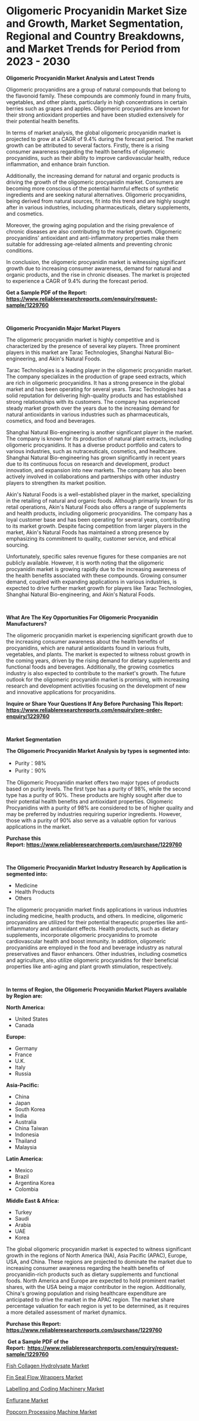 <p><h1>Oligomeric Procyanidin Market Size and Growth, Market Segmentation, Regional and Country Breakdowns, and Market Trends for Period from 2023 -  2030</h1></p><p><strong>Oligomeric Procyanidin Market Analysis and Latest Trends</strong></p>
<p><p>Oligomeric procyanidins are a group of natural compounds that belong to the flavonoid family. These compounds are commonly found in many fruits, vegetables, and other plants, particularly in high concentrations in certain berries such as grapes and apples. Oligomeric procyanidins are known for their strong antioxidant properties and have been studied extensively for their potential health benefits.</p><p>In terms of market analysis, the global oligomeric procyanidin market is projected to grow at a CAGR of 9.4% during the forecast period. The market growth can be attributed to several factors. Firstly, there is a rising consumer awareness regarding the health benefits of oligomeric procyanidins, such as their ability to improve cardiovascular health, reduce inflammation, and enhance brain function.</p><p>Additionally, the increasing demand for natural and organic products is driving the growth of the oligomeric procyanidin market. Consumers are becoming more conscious of the potential harmful effects of synthetic ingredients and are seeking natural alternatives. Oligomeric procyanidins, being derived from natural sources, fit into this trend and are highly sought after in various industries, including pharmaceuticals, dietary supplements, and cosmetics.</p><p>Moreover, the growing aging population and the rising prevalence of chronic diseases are also contributing to the market growth. Oligomeric procyanidins' antioxidant and anti-inflammatory properties make them suitable for addressing age-related ailments and preventing chronic conditions.</p><p>In conclusion, the oligomeric procyanidin market is witnessing significant growth due to increasing consumer awareness, demand for natural and organic products, and the rise in chronic diseases. The market is projected to experience a CAGR of 9.4% during the forecast period.</p></p>
<p><strong>Get a Sample PDF of the Report:&nbsp; <a href="https://www.reliableresearchreports.com/enquiry/request-sample/1229760">https://www.reliableresearchreports.com/enquiry/request-sample/1229760</a></strong></p>
<p>&nbsp;</p>
<p><strong>Oligomeric Procyanidin Major Market Players</strong></p>
<p><p>The oligomeric procyanidin market is highly competitive and is characterized by the presence of several key players. Three prominent players in this market are Tarac Technologies, Shanghai Natural Bio-engineering, and Akin's Natural Foods.</p><p>Tarac Technologies is a leading player in the oligomeric procyanidin market. The company specializes in the production of grape seed extracts, which are rich in oligomeric procyanidins. It has a strong presence in the global market and has been operating for several years. Tarac Technologies has a solid reputation for delivering high-quality products and has established strong relationships with its customers. The company has experienced steady market growth over the years due to the increasing demand for natural antioxidants in various industries such as pharmaceuticals, cosmetics, and food and beverages.</p><p>Shanghai Natural Bio-engineering is another significant player in the market. The company is known for its production of natural plant extracts, including oligomeric procyanidins. It has a diverse product portfolio and caters to various industries, such as nutraceuticals, cosmetics, and healthcare. Shanghai Natural Bio-engineering has grown significantly in recent years due to its continuous focus on research and development, product innovation, and expansion into new markets. The company has also been actively involved in collaborations and partnerships with other industry players to strengthen its market position.</p><p>Akin's Natural Foods is a well-established player in the market, specializing in the retailing of natural and organic foods. Although primarily known for its retail operations, Akin's Natural Foods also offers a range of supplements and health products, including oligomeric procyanidins. The company has a loyal customer base and has been operating for several years, contributing to its market growth. Despite facing competition from larger players in the market, Akin's Natural Foods has maintained a strong presence by emphasizing its commitment to quality, customer service, and ethical sourcing.</p><p>Unfortunately, specific sales revenue figures for these companies are not publicly available. However, it is worth noting that the oligomeric procyanidin market is growing rapidly due to the increasing awareness of the health benefits associated with these compounds. Growing consumer demand, coupled with expanding applications in various industries, is expected to drive further market growth for players like Tarac Technologies, Shanghai Natural Bio-engineering, and Akin's Natural Foods.</p></p>
<p>&nbsp;</p>
<p><strong>What Are The Key Opportunities For Oligomeric Procyanidin Manufacturers?</strong></p>
<p><p>The oligomeric procyanidin market is experiencing significant growth due to the increasing consumer awareness about the health benefits of procyanidins, which are natural antioxidants found in various fruits, vegetables, and plants. The market is expected to witness robust growth in the coming years, driven by the rising demand for dietary supplements and functional foods and beverages. Additionally, the growing cosmetics industry is also expected to contribute to the market's growth. The future outlook for the oligomeric procyanidin market is promising, with increasing research and development activities focusing on the development of new and innovative applications for procyanidins.</p></p>
<p><strong>Inquire or Share Your Questions If Any Before Purchasing This Report: <a href="https://www.reliableresearchreports.com/enquiry/pre-order-enquiry/1229760">https://www.reliableresearchreports.com/enquiry/pre-order-enquiry/1229760</a></strong></p>
<p>&nbsp;</p>
<p><strong>Market Segmentation</strong></p>
<p><strong>The Oligomeric Procyanidin Market Analysis by types is segmented into:</strong></p>
<p><ul><li>Purity：98%</li><li>Purity：90%</li></ul></p>
<p><p>The Oligomeric Procyanidin market offers two major types of products based on purity levels. The first type has a purity of 98%, while the second type has a purity of 90%. These products are highly sought after due to their potential health benefits and antioxidant properties. Oligomeric Procyanidins with a purity of 98% are considered to be of higher quality and may be preferred by industries requiring superior ingredients. However, those with a purity of 90% also serve as a valuable option for various applications in the market.</p></p>
<p><strong>Purchase this Report:&nbsp;<a href="https://www.reliableresearchreports.com/purchase/1229760">https://www.reliableresearchreports.com/purchase/1229760</a></strong></p>
<p>&nbsp;</p>
<p><strong>The Oligomeric Procyanidin Market Industry Research by Application is segmented into:</strong></p>
<p><ul><li>Medicine</li><li>Health Products</li><li>Others</li></ul></p>
<p><p>The oligomeric procyanidin market finds applications in various industries including medicine, health products, and others. In medicine, oligomeric procyanidins are utilized for their potential therapeutic properties like anti-inflammatory and antioxidant effects. Health products, such as dietary supplements, incorporate oligomeric procyanidins to promote cardiovascular health and boost immunity. In addition, oligomeric procyanidins are employed in the food and beverage industry as natural preservatives and flavor enhancers. Other industries, including cosmetics and agriculture, also utilize oligomeric procyanidins for their beneficial properties like anti-aging and plant growth stimulation, respectively.</p></p>
<p>&nbsp;</p>
<p><strong>In terms of Region, the Oligomeric Procyanidin Market Players available by Region are:</strong></p>
<p>
    <p> <strong> North America: </strong>
        <ul>
            <li>United States</li>
            <li>Canada</li>
        </ul>
        </p> 
    <p> <strong> Europe: </strong>
        <ul>
            <li>Germany</li>
            <li>France</li>
            <li>U.K.</li>
            <li>Italy</li>
            <li>Russia</li>
        </ul>
        </p> 
    <p> <strong> Asia-Pacific: </strong>
        <ul>
            <li>China</li>
            <li>Japan</li>
            <li>South Korea</li>
            <li>India</li>
            <li>Australia</li>
            <li>China Taiwan</li>
            <li>Indonesia</li>
            <li>Thailand</li>
            <li>Malaysia</li>
        </ul>
        </p> 
    <p> <strong> Latin America: </strong>
        <ul>
            <li>Mexico</li>
            <li>Brazil</li>
            <li>Argentina Korea</li>
            <li>Colombia</li>
        </ul>
        </p> 
    <p> <strong> Middle East & Africa: </strong>
        <ul>
            <li>Turkey</li>
            <li>Saudi</li>
            <li>Arabia</li>
            <li>UAE</li>
            <li>Korea</li>
        </ul>
    </p>
    </p>
<p><p>The global oligomeric procyanidin market is expected to witness significant growth in the regions of North America (NA), Asia Pacific (APAC), Europe, USA, and China. These regions are projected to dominate the market due to increasing consumer awareness regarding the health benefits of procyanidin-rich products such as dietary supplements and functional foods. North America and Europe are expected to hold prominent market shares, with the USA being a major contributor in the region. Additionally, China's growing population and rising healthcare expenditure are anticipated to drive the market in the APAC region. The market share percentage valuation for each region is yet to be determined, as it requires a more detailed assessment of market dynamics.</p></p>
<p><strong>Purchase this Report: <a href="https://www.reliableresearchreports.com/purchase/1229760">https://www.reliableresearchreports.com/purchase/1229760</a></strong></p>
<p>&nbsp;<strong>Get a Sample PDF of the Report:&nbsp;&nbsp;<a href="https://www.reliableresearchreports.com/enquiry/request-sample/1229760">https://www.reliableresearchreports.com/enquiry/request-sample/1229760</a></strong></p>
<p><strong></strong></p>
<p><p><a href="https://github.com/aashishrp/Market-Research-Report-List-1/blob/main/fish-collagen-hydrolysate-market.md">Fish Collagen Hydrolysate Market</a></p><p><a href="https://medium.com/@beaublock2023/fin-seal-flow-wrappers-market-size-and-market-trends-complete-industry-overview-2023-to-2030-ffdf930844b8">Fin Seal Flow Wrappers Market</a></p><p><a href="https://medium.com/@ulicesweber/labelling-and-coding-machinery-market-size-reveals-the-best-marketing-channels-in-global-industry-31842f966f59">Labelling and Coding Machinery Market</a></p><p><a href="https://github.com/rahu1506/Market-Research-Report-List-1/blob/main/enflurane-market.md">Enflurane Market</a></p><p><a href="https://medium.com/@deronwisoky1977/analyzing-popcorn-processing-machine-market-global-industry-perspective-and-forecast-2023-to-63013945753f">Popcorn Processing Machine Market</a></p></p>